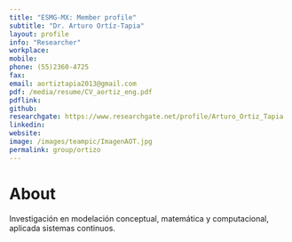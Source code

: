```yaml
---
title: "ESMG-MX: Member profile"
subtitle: "Dr. Arturo Ortíz-Tapia"
layout: profile
info: "Researcher"
workplace:
mobile: 
phone: (55)2360-4725 
fax: 
email: aortiztapia2013@gmail.com
pdf: /media/resume/CV_aortiz_eng.pdf
pdflink: 
github: 
researchgate: https://www.researchgate.net/profile/Arturo_Ortiz_Tapia
linkedin: 
website: 
image: /images/teampic/ImagenAOT.jpg
permalink: group/ortizo
---
```


# About 

Investigación en modelación conceptual, matemática y computacional, aplicada sistemas continuos.

